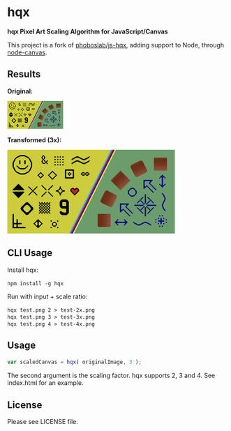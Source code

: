 hqx
===

**hqx Pixel Art Scaling Algorithm for JavaScript/Canvas**

This project is a fork of
[phoboslab/js-hqx](https://github.com/phoboslab/js-hqx), adding support to Node,
through [node-canvas](https://github.com/Automattic/node-canvas).

Results
---

**Original:**

<img src="test/test.png?raw=true" />

**Transformed (3x):**

<img src="test/test-3.png?raw=true" />

CLI Usage
---

Install hqx:

```
npm install -g hqx
```

Run with input + scale ratio:

```
hqx test.png 2 > test-2x.png
hqx test.png 3 > test-3x.png
hqx test.png 4 > test-4x.png
```

Usage
---

```javascript
var scaledCanvas = hqx( originalImage, 3 );
```

The second argument is the scaling factor. hqx supports 2, 3 and 4. See index.html for an example.

License
---

Please see LICENSE file.
